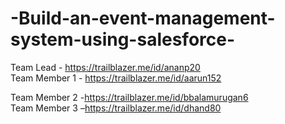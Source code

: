 # -Build-an-event-management-system-using-salesforce-
Team Lead - https://trailblazer.me/id/ananp20  
Team Member 1 - https://trailblazer.me/id/aarun152 

Team Member 2 -https://trailblazer.me/id/bbalamurugan6  
 Team Member 3 –https://trailblazer.me/id/dhand80  

